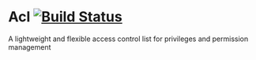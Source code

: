 # Acl [![Build Status](https://travis-ci.org/Samshal/Acl.svg?branch=master)](https://travis-ci.org/Samshal/Acl)
A lightweight and flexible access control list for privileges and permission management

